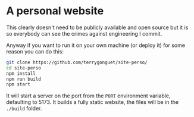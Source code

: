 # A personal website

This clearly doesn't need to be publicly available and open source but it is so everybody can see the crimes against engineering I commit.

Anyway if you want to run it on your own machine (or deploy it) for some reason you can do this:

```bash
git clone https://github.com/terrygonguet/site-perso/
cd site-perso
npm install
npm run build
npm start
```

It will start a server on the port from the `PORT` environment variable, defaulting to 5173. It builds a fully static website, the files will be in the `./build` folder.
